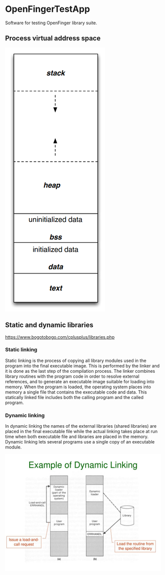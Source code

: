 # OpenFingerTestApp
Software for testing OpenFinger library suite.

## Process virtual address space
![Program memory layout](program-memory.png)

## Static and dynamic libraries

https://www.bogotobogo.com/cplusplus/libraries.php

### Static linking
Static linking is the process of copying all library modules used in the program into the final executable image. This is performed by the linker and it is done as the last step of the compilation process. The linker combines library routines with the program code in order to resolve external references, and to generate an executable image suitable for loading into memory. When the program is loaded, the operating system places into memory a single file that contains the executable code and data. This statically linked file includes both the calling program and the called program. 

### Dynamic linking
In dynamic linking the names of the external libraries (shared libraries) are placed in the final executable file while the actual linking takes place at run time when both executable file and libraries are placed in the memory. Dynamic linking lets several programs use a single copy of an executable module. 

![Static vs. dynamic linking](example-of-dynamic-linking.jpg)
